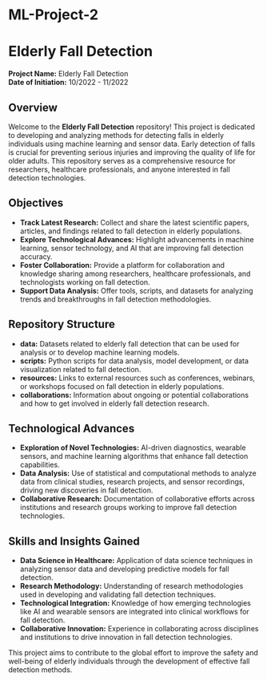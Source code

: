 # ML-Project-2
# Elderly Fall Detection

**Project Name:** Elderly Fall Detection  
**Date of Initiation:** 10/2022 - 11/2022    

## Overview
Welcome to the **Elderly Fall Detection** repository! This project is dedicated to developing and analyzing methods for detecting falls in elderly individuals using machine learning and sensor data. Early detection of falls is crucial for preventing serious injuries and improving the quality of life for older adults. This repository serves as a comprehensive resource for researchers, healthcare professionals, and anyone interested in fall detection technologies.

## Objectives
- **Track Latest Research:** Collect and share the latest scientific papers, articles, and findings related to fall detection in elderly populations.
- **Explore Technological Advances:** Highlight advancements in machine learning, sensor technology, and AI that are improving fall detection accuracy.
- **Foster Collaboration:** Provide a platform for collaboration and knowledge sharing among researchers, healthcare professionals, and technologists working on fall detection.
- **Support Data Analysis:** Offer tools, scripts, and datasets for analyzing trends and breakthroughs in fall detection methodologies.

## Repository Structure
- **data:** Datasets related to elderly fall detection that can be used for analysis or to develop machine learning models.
- **scripts:** Python scripts for data analysis, model development, or data visualization related to fall detection.
- **resources:** Links to external resources such as conferences, webinars, or workshops focused on fall detection in elderly populations.
- **collaborations:** Information about ongoing or potential collaborations and how to get involved in elderly fall detection research.

## Technological Advances
- **Exploration of Novel Technologies:** AI-driven diagnostics, wearable sensors, and machine learning algorithms that enhance fall detection capabilities.
- **Data Analysis:** Use of statistical and computational methods to analyze data from clinical studies, research projects, and sensor recordings, driving new discoveries in fall detection.
- **Collaborative Research:** Documentation of collaborative efforts across institutions and research groups working to improve fall detection technologies.

## Skills and Insights Gained
- **Data Science in Healthcare:** Application of data science techniques in analyzing sensor data and developing predictive models for fall detection.
- **Research Methodology:** Understanding of research methodologies used in developing and validating fall detection techniques.
- **Technological Integration:** Knowledge of how emerging technologies like AI and wearable sensors are integrated into clinical workflows for fall detection.
- **Collaborative Innovation:** Experience in collaborating across disciplines and institutions to drive innovation in fall detection technologies.

This project aims to contribute to the global effort to improve the safety and well-being of elderly individuals through the development of effective fall detection methods.
